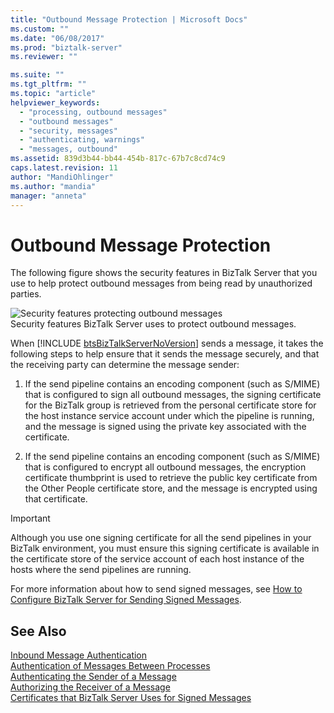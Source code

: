 ```yaml
---
title: "Outbound Message Protection | Microsoft Docs"
ms.custom: ""
ms.date: "06/08/2017"
ms.prod: "biztalk-server"
ms.reviewer: ""

ms.suite: ""
ms.tgt_pltfrm: ""
ms.topic: "article"
helpviewer_keywords: 
  - "processing, outbound messages"
  - "outbound messages"
  - "security, messages"
  - "authenticating, warnings"
  - "messages, outbound"
ms.assetid: 839d3b44-bb44-454b-817c-67b7c8cd74c9
caps.latest.revision: 11
author: "MandiOhlinger"
ms.author: "mandia"
manager: "anneta"
---
```

# Outbound Message Protection
The following figure shows the security features in BizTalk Server that you use to help protect outbound messages from being read by unauthorized parties.  
  
 ![Security features protecting outbound messages](../core/media/ebiz-plan-secoverview-auth-outbound.gif "ebiz_plan_secoverview_auth_outbound")  
Security features BizTalk Server uses to protect outbound messages.  
  
 When [!INCLUDE [btsBizTalkServerNoVersion](../includes/btsbiztalkservernoversion-md.md)] sends a message, it takes the following steps to help ensure that it sends the message securely, and that the receiving party can determine the message sender:  
  
1.  If the send pipeline contains an encoding component (such as S/MIME) that is configured to sign all outbound messages, the signing certificate for the BizTalk group is retrieved from the personal certificate store for the host instance service account under which the pipeline is running, and the message is signed using the private key associated with the certificate.  
  
2.  If the send pipeline contains an encoding component (such as S/MIME) that is configured to encrypt all outbound messages, the encryption certificate thumbprint is used to retrieve the public key certificate from the Other People certificate store, and the message is encrypted using that certificate.  
  
> [!IMPORTANT]
>  Although you use one signing certificate for all the send pipelines in your BizTalk environment, you must ensure this signing certificate is available in the certificate store of the service account of each host instance of the hosts where the send pipelines are running.  
  
 For more information about how to send signed messages, see [How to Configure BizTalk Server for Sending Signed Messages](../core/how-to-configure-biztalk-server-for-sending-signed-messages.md).  
  
## See Also  
 [Inbound Message Authentication](../core/inbound-message-authentication.md)   
 [Authentication of Messages Between Processes](../core/authentication-of-messages-between-processes.md)   
 [Authenticating the Sender of a Message](../core/authenticating-the-sender-of-a-message.md)   
 [Authorizing the Receiver of a Message](../core/authorizing-the-receiver-of-a-message.md)   
 [Certificates that BizTalk Server Uses for Signed Messages](../core/certificates-that-biztalk-server-uses-for-signed-messages.md)